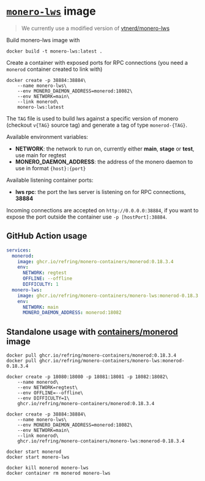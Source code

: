 # [`monero-lws`](https://github.com/TheCharlatan/monero-lws) image

> We currently use a modified version of [vtnerd/monero-lws](https://github.com/vtnerd/monero-lws)

Build monero-lws image with

```
docker build -t monero-lws:latest .
```

Create a container with exposed ports for RPC connections (you need a `monerod` container created to link with)

```
docker create -p 38884:38884\
    --name monero-lws\
    --env MONERO_DAEMON_ADDRESS=monerod:18082\
    --env NETWORK=main\
    --link monerod\
    monero-lws:latest
```

The `TAG` file is used to build lws against a specific version of monero (checkout `v{TAG}` source tag) and generate a tag of type `monerod-{TAG}`.

Available environment variables:

- **NETWORK**: the network to run on, currently either **main**, **stage** or **test**, use main for regtest
- **MONERO_DAEMON_ADDRESS**: the address of the monero daemon to use in format `{host}:{port}`

Available listening container ports:

- **lws rpc**: the port the lws server is listening on for RPC connections, **38884**

Incoming connections are accepted on `http://0.0.0.0:38884`, if you want to expose the port outside the container use `-p [hostPort]:38884`.

## GitHub Action usage

```yaml
services:
  monerod:
    image: ghcr.io/refring/monero-containers/monerod:0.18.3.4
    env:
      NETWORK: regtest
      OFFLINE: --offline
      DIFFICULTY: 1
  monero-lws:
    image: ghcr.io/refring/monero-containers/monero-lws:monerod-0.18.3.4
    env:
      NETWORK: main
      MONERO_DAEMON_ADDRESS: monerod:18082
```

## Standalone usage with [containers/monerod](https://github.com/refring/monero-containers/tree/main/monerod) image

```
docker pull ghcr.io/refring/monero-containers/monerod:0.18.3.4
docker pull ghcr.io/refring/monero-containers/monero-lws:monerod-0.18.3.4

docker create -p 18080:18080 -p 18081:18081 -p 18082:18082\
    --name monerod\
    --env NETWORK=regtest\
    --env OFFLINE=--offline\
    --env DIFFICULTY=1\
    ghcr.io/refring/monero-containers/monerod:0.18.3.4

docker create -p 38884:38884\
    --name monero-lws\
    --env MONERO_DAEMON_ADDRESS=monerod:18082\
    --env NETWORK=main\
    --link monerod\
    ghcr.io/refring/monero-containers/monero-lws:monerod-0.18.3.4

docker start monerod
docker start monero-lws

docker kill monerod monero-lws
docker container rm monerod monero-lws
```
